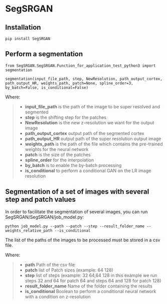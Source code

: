 # SegSRGAN

## Installation

`pip install SegSRGAN`

## Perform a segmentation

`from SegSRGAN.SegSRGAN.Function_for_application_test_python3 import segmentation`

`segmentation(input_file_path, step, NewResolution, path_output_cortex, path_output_HR, weights_path, patch=None,
                 spline_order=3, by_batch=False, is_conditional=False)`
                 
Where:
> * **input_file_path** is the path of the image to be super resolved and segmented 
> * **step** is the shifting step for the patches
> * **NewResolution** is the new z-resolution we want for the output image 
> * **path_output_cortex** output path of the segmented cortex
> * **path_output_HR** output path of the super resolution output image
> * **weights_path** is the path of the file which contains the pre-trained weights for the neural network
> * **patch** is the size of the patches
> * **spline_order** for the interpolation
> * **by_batch** is to enable the by-batch processing
> * **is_conditional** to perform a conditional GAN on the LR image resolution


## Segmentation of a set of images with several step and patch values

In order to facilitate the segmentation of several images, you can run SegSRGAN/SegSRGAN/job_model.py:

`python job_model.py --path
--patch --step --result_folder_name --weights_relative_path --is_conditional`

The list of the paths of the images to be processed must be stored in a csv file.

Where:

> * **path** Path of the csv file
> * **patch** list of Patch sizes (example: 64 128)
> * **step** list of steps (example: 32 64,64 128 in this example we run steps 32 and 64 for 
    patch 64 and steps 64 and 128 for patch 128)
> * **result_folder_name** Name of the folder containing the results
> * **is_conditional** Boolean to perform a conditional neural network with a condition on z-resolution
